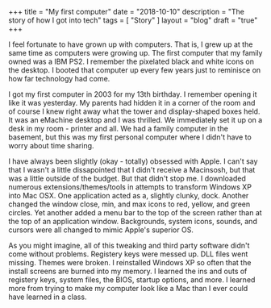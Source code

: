 +++
title = "My first computer"
date = "2018-10-10"
description = "The story of how I got into tech"
tags = [ "Story" ]
layout = "blog"
draft = "true"
+++

I feel fortunate to have grown up with computers. That is, I grew up at the same time as computers were growing up. The first computer that my family owned was a IBM PS2. I remember the pixelated black and white icons on the desktop. I booted that computer up every few years just to reminisce on how far technology had come.

I got my first computer in 2003 for my 13th birthday. I remember opening it like it was yesterday. My parents had hidden it in a corner of the room and of course I knew right away what the tower and display-shaped boxes held. It was an eMachine desktop and I was thrilled. We immediately set it up on a desk in my room - printer and all. We had a family computer in the basement, but this was my first personal computer where I didn't have to worry about time sharing. 

I have always been slightly (okay - totally) obsessed with Apple. I can't say that I wasn't a little dissapointed that I didn't receive a Macinsosh, but that was a little outside of the budget. But that didn't stop me. I downloaded numerous extensions/themes/tools in attempts to transform Windows XP into Mac OSX. One application acted as a, slightly clunky, dock. Another changed the window close, min, and max icons to red, yellow, and green circles. Yet another added a menu bar to the top of the screen rather than at the top of an application window. Backgrounds, system icons, sounds, and cursors were all changed to mimic Apple's superior OS.

As you might imagine, all of this tweaking and third party software didn't come without problems. Registery keys were messed up. DLL files went missing. Themes were broken. I reinstalled Windows XP so often that the install screens are burned into my memory. I learned the ins and outs of registery keys, system files, the BIOS, startup options, and more. I learned more from trying to make my computer look like a Mac than I ever could have learned in a class.

